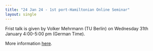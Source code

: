 ```yaml
---
title: "24 Jan 24 - 1st port-Hamiltonian Online Seminar"
layout: single
---
```


Frist talk is given by Volker Mehrmann (TU Berlin)
on Wednesday 31th January 4:00-5:00 pm (German Time). 

More information [here](https://hage91.github.io/emsphs/phone_seminar/).
